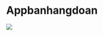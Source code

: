 # Appbanhangdoan
![](https://drive.google.com/file/d/1moLDeCQB-mIYqlOkeE6G3V4JBarD3FOl/view?usp=sharing)
